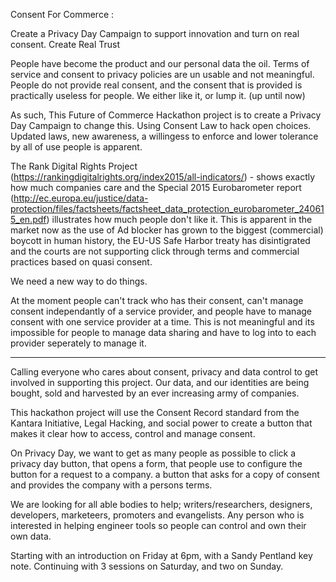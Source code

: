Consent For Commerce : 

Create a Privacy Day Campaign to support innovation and turn on real consent.  Create Real Trust

People have become the product and our personal data the oil.  Terms of service and consent to privacy policies are un usable and not meaningful. People do not provide real consent, and the consent that is provided is practically useless for people.   We either like it, or lump it.  (up until now)

As such, This Future of Commerce Hackathon project is to create a Privacy Day Campaign to change this. Using Consent Law to hack open choices.  Updated laws, new awareness, a willingess to enforce and lower tolerance by all of use people is apparent. 

The Rank Digital Rights Project (https://rankingdigitalrights.org/index2015/all-indicators/) - shows exactly how much companies care and the Special 2015 Eurobarometer report (http://ec.europa.eu/justice/data-protection/files/factsheets/factsheet_data_protection_eurobarometer_240615_en.pdf) illustrates how much people don't like it.    This is apparent in the market now as the use of Ad blocker has grown to the biggest (commercial) boycott in human history, the EU-US Safe Harbor treaty has disintigrated and the courts are not supporting click through terms and commercial practices based on quasi consent.   

We need a new way to do things.  

At the moment people can't track who has their consent, can't manage consent independantly of a service provider, and people have to manage consent with one service provider at a time.   This is not meaningful and its impossible for people to manage data sharing and have to log into to each provider seperately to manage it.   

****

Calling everyone who cares about consent, privacy and data control to get involved in supporting this project.  Our data, and our identities are being bought, sold and harvested by an ever increasing army of companies.  

This hackathon project will use the Consent Record standard from the Kantara Initiative,  Legal Hacking, and social power to create a button that makes it clear how to access, control and manage consent.  

On Privacy Day, we want to get as many people as possible to click a privacy day button, that opens a form, that people use to configure the button for a request to a company.   a button that asks for a copy of consent and provides the company with a persons terms.

We are looking for all able bodies to help; writers/researchers, designers, developers, marketeers, promoters and evangelists. Any person who is interested in helping engineer tools so people  can  control and own their own data.  

Starting with an introduction on Friday at 6pm,  with a Sandy Pentland key note. Continuing with 3 sessions on Saturday, and two on Sunday.

